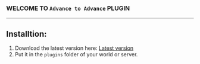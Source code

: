 ### WELCOME TO `Advance to Advance` PLUGIN
---
## Installtion:
1. Download the latest version here: [Latest version](https://github.com/octo-org/octo-repo/releases/latest)
2. Put it in the `plugins` folder of your world or server.
